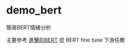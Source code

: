 # demo_bert
 簡易BERT情緒分析

主要參考
[進擊的BERT]([http://example.net/](https://leemeng.tw/attack_on_bert_transfer_learning_in_nlp.html))
從 BERT fine tune 下游任務
